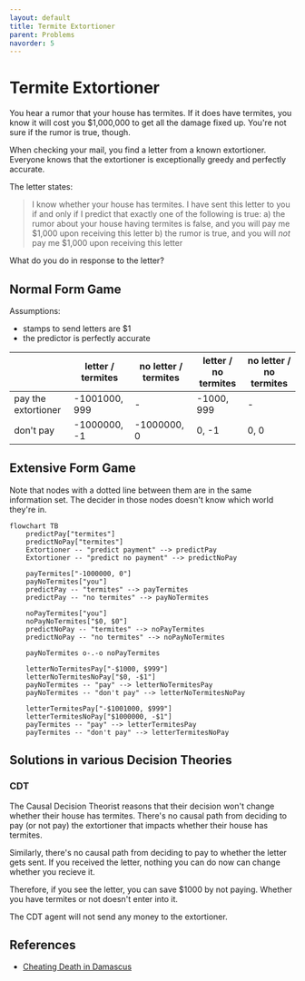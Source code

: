 ```yaml
---
layout: default
title: Termite Extortioner
parent: Problems
navorder: 5
---
```


# Termite Extortioner

You hear a rumor that your house has termites. If it does have termites, you know it will cost you $1,000,000 to get all the damage fixed up. You're not sure if the rumor is true, though.

When checking your mail, you find a letter from a known extortioner. Everyone knows that the extortioner is exceptionally greedy and perfectly accurate.

The letter states:

> I know whether your house has termites. I have sent this letter to you if and only if I predict that exactly one of the following is true:
> a) the rumor about your house having termites is false, and you will pay me $1,000 upon receiving this letter
> b) the rumor is true, and you will _not_ pay me $1,000 upon receiving this letter

What do you do in response to the letter?

## Normal Form Game

Assumptions:
* stamps to send letters are $1
* the predictor is perfectly accurate

| | letter / termites | no letter / termites | letter / no termites | no letter / no termites |
|---|---|---|---|---|
| pay the extortioner | -1001000, 999 | - | -1000, 999 | - |
| don't pay  | -1000000, -1 | -1000000, 0 | 0, -1 | 0, 0 |

## Extensive Form Game

Note that nodes with a dotted line between them are in the same information set. The decider in those nodes doesn't know which world they're in.

```mermaid
flowchart TB
    predictPay["termites"]
    predictNoPay["termites"]
	Extortioner -- "predict payment" --> predictPay
    Extortioner -- "predict no payment" --> predictNoPay
    
    payTermites["-1000000, 0"]
    payNoTermites["you"]
    predictPay -- "termites" --> payTermites
    predictPay -- "no termites" --> payNoTermites

    noPayTermites["you"]
    noPayNoTermites["$0, $0"]
    predictNoPay -- "termites" --> noPayTermites
    predictNoPay -- "no termites" --> noPayNoTermites

    payNoTermites o-.-o noPayTermites

    letterNoTermitesPay["-$1000, $999"]
    letterNoTermitesNoPay["$0, -$1"]
    payNoTermites -- "pay" --> letterNoTermitesPay
    payNoTermites -- "don't pay" --> letterNoTermitesNoPay

    letterTermitesPay["-$1001000, $999"]
    letterTermitesNoPay["$1000000, -$1"]
    payTermites -- "pay" --> letterTermitesPay
    payTermites -- "don't pay" --> letterTermitesNoPay
```

## Solutions in various Decision Theories

### CDT

The Causal Decision Theorist reasons that their decision won't change whether their house has termites. There's no causal path from deciding to pay (or not pay) the extortioner that impacts whether their house has termites.

Similarly, there's no causal path from deciding to pay to whether the letter gets sent. If you received the letter, nothing you can do now can change whether you recieve it.

Therefore, if you see the letter, you can save $1000 by not paying. Whether you have termites or not doesn't enter into it.

The CDT agent will not send any money to the extortioner.

## References

* [Cheating Death in Damascus](https://intelligence.org/files/DeathInDamascus.pdf)
